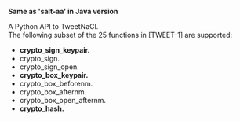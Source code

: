 **Same as 'salt-aa' in Java version**

A Python API to TweetNaCl.  
The following subset of the 25 functions in [TWEET-1] are supported:     

* **crypto_sign_keypair.**    
* crypto_sign.    
* crypto_sign_open.   
* **crypto_box_keypair.** 
* crypto_box_beforenm.    
* crypto_box_afternm. 
* crypto_box_open_afternm.    
* **crypto_hash.**    